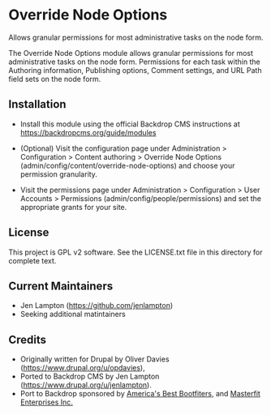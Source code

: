 Override Node Options
======================

Allows granular permissions for most administrative tasks on the node form.

The Override Node Options module allows granular permissions for most
administrative tasks on the node form. Permissions for each task within the
Authoring information, Publishing options, Comment settings, and URL Path  field sets on the node
form.


Installation
------------

- Install this module using the official Backdrop CMS instructions at
  https://backdropcms.org/guide/modules

- (Optional) Visit the configuration page under Administration >
  Configuration > Content authoring > Override Node Options
  (admin/config/content/override-node-options) and choose your permission
  granularity.

- Visit the permissions page under Administration > Configuration > User
  Accounts > Permissions (admin/config/people/permissions) and set the
  appropriate grants for your site.


License
-------

This project is GPL v2 software. See the LICENSE.txt file in this directory for
complete text.


Current Maintainers
-------------------

- Jen Lampton (https://github.com/jenlampton)
- Seeking additional matintainers


Credits
-------

- Originally written for Drupal by Oliver Davies
(https://www.drupal.org/u/opdavies), 
- Ported to Backdrop CMS by Jen Lampton (https://www.drupal.org/u/jenlampton).
- Port to Backdrop sponsored by [America's Best Bootfiters](http://www.bootfitters.com), and [Masterfit Enterprises Inc.](http://masterfitinc.com)


